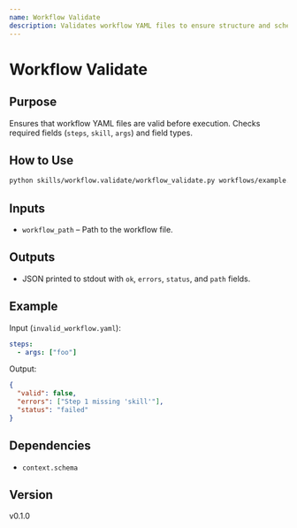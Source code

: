 ```yaml
---
name: Workflow Validate
description: Validates workflow YAML files to ensure structure and schema correctness.
---
```


# Workflow Validate

## Purpose
Ensures that workflow YAML files are valid before execution.
Checks required fields (`steps`, `skill`, `args`) and field types.

## How to Use
```bash
python skills/workflow.validate/workflow_validate.py workflows/example.yaml
```

## Inputs

* `workflow_path` – Path to the workflow file.

## Outputs

* JSON printed to stdout with `ok`, `errors`, `status`, and `path` fields.

## Example

Input (`invalid_workflow.yaml`):

```yaml
steps:
  - args: ["foo"]
```

Output:

```json
{
  "valid": false,
  "errors": ["Step 1 missing 'skill'"],
  "status": "failed"
}
```

## Dependencies

* `context.schema`

## Version

v0.1.0
